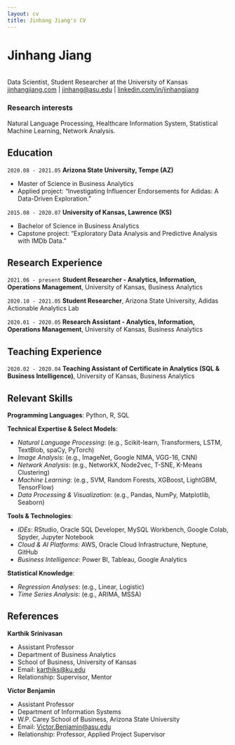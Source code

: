 ```yaml
---
layout: cv
title: Jinhang Jiang's CV
---
```

# Jinhang Jiang
<br/>
Data Scientist, Student Researcher at the University of Kansas

<div id="webaddress">
<a href="http://jinhangjiang.com">jinhangjiang.com</a>
| <a href="jinhang@asu.edu">jinhang@asu.edu</a>
| <a href="https://www.linkedin.com/in/jinhangjiang/">linkedin.com/in/jinhangjiang</a>
</div>


### Research interests

Natural Language Processing, Healthcare Information System, Statistical Machine Learning, Network Analysis.


## Education

`2020.08 - 2021.05`
__Arizona State University,  Tempe (AZ)__

- Master of Science in Business Analytics
- Applied project: “Investigating Influencer Endorsements for Adidas: A Data-Driven Exploration.”

`2015.08 - 2020.07`
__University of Kansas, Lawrence (KS)__

- Bachelor of Science in Business Analytics
- Capstone project: “Exploratory Data Analysis and Predictive Analysis with IMDb Data.”


## Research Experience

`2021.06 - present`
__Student Researcher - Analytics, Information, Operations Management__, University of Kansas, Business Analytics



`2020.10 - 2021.05`
__Student Researcher__, Arizona State University, Adidas Actionable Analytics Lab


`2020.01 - 2020.05`
__Research Assistant - Analytics, Information, Operations Management__, University of Kansas, Business Analytics



## Teaching Experience

`2020.02 - 2020.04`
__Teaching Assistant of Certificate in Analytics (SQL & Business Intelligence)__, University of Kansas, Business Analytics



## Relevant Skills
__Programming Languages__: Python, R, SQL <br/>

__Technical Expertise & Select Models__: 
-	_Natural Language Processing_: (e.g., Scikit-learn, Transformers, LSTM, TextBlob, spaCy, PyTorch)
-	_Image Analysis_: (e.g., ImageNet, Google NIMA, VGG-16, CNN)
-	_Network Analysis_: (e.g., NetworkX, Node2vec, T-SNE, K-Means Clustering)
-	_Machine Learning_: (e.g., SVM, Random Forests, XGBoost, LightGBM, TensorFlow)
-	_Data Processing & Visualization_: (e.g., Pandas, NumPy, Matplotlib, Seaborn) <br/>

__Tools & Technologies__: 
-	_IDEs_: RStudio, Oracle SQL Developer, MySQL Workbench, Google Colab, Spyder, Jupyter Notebook
-	_Cloud & AI Platforms_: AWS, Oracle Cloud Infrastructure, Neptune, GitHub
-	_Business Intelligence_: Power BI, Tableau, Google Analytics <br/>


__Statistical Knowledge__: 
- _Regression Analyses_: (e.g., Linear, Logistic)
- _Time Series Analysis_: (e.g., ARIMA, MSSA)


## References

__Karthik Srinivasan__
- Assistant Professor
- Department of Business Analytics
- School of Business, University of Kansas
- Email: karthiks@ku.edu
- Relationship: Supervisor, Mentor

__Victor Benjamin__
- Assistant Professor
- Department of Information Systems
- W.P. Carey School of Business, Arizona State University
- Email: Victor.Benjamin@asu.edu
- Relationship: Professor, Applied Project Supervisor



<!-- ### Footer

Last updated: June 2021 -->
